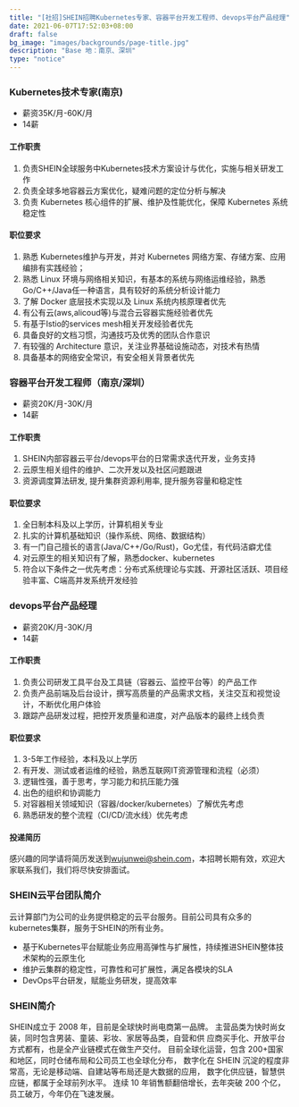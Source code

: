```yaml
---
title: "[社招]SHEIN招聘Kubernetes专家、容器平台开发工程师、devops平台产品经理"
date: 2021-06-07T17:52:03+08:00
draft: false
bg_image: "images/backgrounds/page-title.jpg"
description: "Base 地：南京、深圳"
type: "notice"
---
```


### Kubernetes技术专家(南京)

- 薪资35K/月-60K/月
- 14薪
#### 工作职责

1. 负责SHEIN全球服务中Kubernetes技术方案设计与优化，实施与相关研发工作
2. 负责全球多地容器云方案优化，疑难问题的定位分析与解决
3. 负责 Kubernetes 核心组件的扩展、维护及性能优化，保障 Kubernetes 系统稳定性 

#### 职位要求

1. 熟悉 Kubernetes维护与开发，并对 Kubernetes 网络方案、存储方案、应用编排有实践经验；
2. 熟悉 Linux 环境与网络相关知识，有基本的系统与网络运维经验，熟悉Go/C++/Java任一种语言，具有较好的系统分析设计能力
3. 了解 Docker 底层技术实现以及 Linux 系统内核原理者优先
4. 有公有云(aws,alicoud等)与混合云容器实施经验者优先
5. 有基于Istio的services mesh相关开发经验者优先
6. 具备良好的文档习惯，沟通技巧及优秀的团队合作意识
7. 有较强的 Architecture 意识，关注业界基础设施动态，对技术有热情
8. 具备基本的网络安全常识，有安全相关背景者优先


### 容器平台开发工程师（南京/深圳）

- 薪资20K/月-30K/月
- 14薪

#### 工作职责

1. SHEIN内部容器云平台/devops平台的日常需求迭代开发，业务支持
2. 云原生相关组件的维护、二次开发以及社区问题跟进
3. 资源调度算法研发, 提升集群资源利用率, 提升服务容量和稳定性

#### 职位要求

1. 全日制本科及以上学历，计算机相关专业
2. 扎实的计算机基础知识（操作系统、网络、数据结构）
3. 有一门自己擅长的语言(Java/C++/Go/Rust)，Go尤佳，有代码洁癖尤佳
4. 对云原生的相关知识有了解，熟悉docker、kubernetes
5. 符合以下条件之一优先考虑：分布式系统理论与实践、开源社区活跃、项目经验丰富、C端高并发系统开发经验


### devops平台产品经理

- 薪资20K/月-30K/月
- 14薪

#### 工作职责
1. 负责公司研发工具平台及工具链（容器云、监控平台等）的产品工作
2. 负责产品前端及后台设计，撰写高质量的产品需求文档，关注交互和视觉设计，不断优化用户体验
3. 跟踪产品研发过程，把控开发质量和进度，对产品版本的最终上线负责

#### 职位要求
1. 3-5年工作经验，本科及以上学历
2. 有开发、测试或者运维的经验，熟悉互联网IT资源管理和流程（必须）
3. 逻辑性强，善于思考，学习能力和抗压能力强
4. 出色的组织和协调能力
5. 对容器相关领域知识（容器/docker/kubernetes）了解优先考虑
6. 熟悉研发的整个流程（CI/CD/流水线）优先考虑

#### 投递简历

感兴趣的同学请将简历发送到[wujunwei@shein.com](mailto:wujunwei@shein.com)，本招聘长期有效，欢迎大家联系我们，我们将尽快安排面试。


### SHEIN云平台团队简介

云计算部门为公司的业务提供稳定的云平台服务。目前公司具有众多的kubernetes集群，服务于SHEIN的所有业务。
- 基于Kubernetes平台赋能业务应用高弹性与扩展性，持续推进SHEIN整体技术架构的云原生化
- 维护云集群的稳定性，可靠性和可扩展性，满足各模块的SLA
- DevOps平台研发，赋能业务研发，提高效率


### SHEIN简介

SHEIN成立于 2008 年，目前是全球快时尚电商第一品牌。 
主营品类为快时尚女装，同时包含男装、童装、彩妆、家居等品类，自营和供 应商买手化、开放平台方式都有，也是全产业链模式在做生产交付。 
目前全球化运营，包含 200+国家和地区，同时仓储布局和公司员工也全球化分布， 数字化在 SHEIN 沉淀的程度非常高，无论是移动端、自建站等布局还是大数据的应用， 数字化供应链，智慧供应链，都属于全球前列水平。 
连续 10 年销售额翻倍增长，去年突破 200 个亿，员工破万，今年仍在飞速发展。